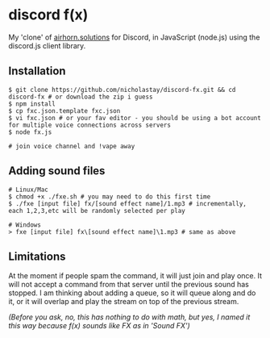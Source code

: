 # discord f(x)

My 'clone' of [airhorn.solutions](http://airhorn.solutions) for Discord, in JavaScript (node.js) using the discord.js client library.


## Installation

```
$ git clone https://github.com/nicholastay/discord-fx.git && cd discord-fx # or download the zip i guess
$ npm install
$ cp fxc.json.template fxc.json
$ vi fxc.json # or your fav editor - you should be using a bot account for multiple voice connections across servers
$ node fx.js

# join voice channel and !vape away
```


## Adding sound files

```
# Linux/Mac
$ chmod +x ./fxe.sh # you may need to do this first time
$ ./fxe [input file] fx/[sound effect name]/1.mp3 # incrementally, each 1,2,3,etc will be randomly selected per play

# Windows
> fxe [input file] fx\[sound effect name]\1.mp3 # same as above
```


## Limitations

At the moment if people spam the command, it will just join and play once. It will not accept a command from that server until the previous sound has stopped. I am thinking about adding a queue, so it will queue along and do it, or it will overlap and play the stream on top of the previous stream.


*(Before you ask, no, this has nothing to do with math, but yes, I named it this way because f(x) sounds like FX as in 'Sound FX')*
